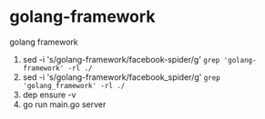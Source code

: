 # golang-framework
golang framework

1. sed -i 's/golang-framework/facebook-spider/g' `grep 'golang-framework' -rl ./`
2. sed -i 's/golang-framework/facebook_spider/g' `grep 'golang_framework' -rl ./`
3. dep ensure -v
4. go run main.go server